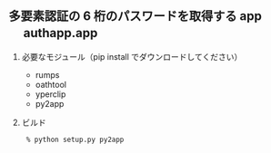 ## 多要素認証の 6 桁のパスワードを取得する app 　 authapp.app

1. 必要なモジュール（pip install でダウンロードしてください）

   - rumps
   - oathtool
   - yperclip
   - py2app

2. ビルド
   ```
    % python setup.py py2app
   ```
